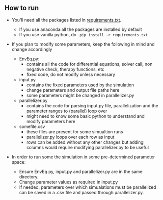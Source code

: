## How to run
- You'll need all the packages listed in [requirements.txt](./requirements.txt).
	- If you use anaconda all the packages are installed by default
	- If you use vanilla python, do ``` pip install -r requirements.txt```

- If you plan to modify some parameters, keep the following in mind and change accordingly
	- EnvEq.py:
	 	- contains all the code for differential equations, solver call, non negative check, therapy functions, etc
		- fixed code, do not modify unless necessary
	- input.py
		- contains the fixed parameters used by the simulation
		- change parameters and output file paths here
		- some parameters might be changed in parallelizer.py
	- parallelizer.py
		- contains the code for parsing input.py file, parallelization and the parameter ranges to (parallel) loop over
		- might need to know some basic python to understand and modify parameters here
	- somefile.csv
		- these files are present for some simualtion runs
		- parallelizer.py loops over each row as input
		- rows can be added without any other changes but adding columns would require modifying parallelizer.py to be useful
- In order to run some the simulation in some pre-determined parameter space:
	- Ensure EnvEq.py, input.py and parallelizer.py are in the same directory.
	- Change parameter values as required in input.py
	- If needed, parameters over which simualations must be parallelized can be saved in a .csv file and passed through parallelizer.py. 
